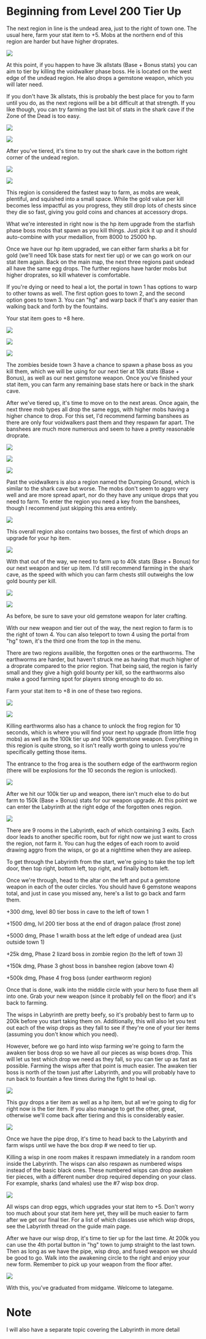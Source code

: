 # Beginning from Level 200 Tier Up

The next region in line is the undead area, just to the right of town one. The usual here, farm your stat item to +5. Mobs at the northern end of this region are harder but have higher droprates.

![](https://image.ibb.co/fUL4ke/Undead_Egg.png)

At this point, if you happen to have 3k allstats (Base + Bonus stats) you can aim to tier by killing the voidwalker phase boss. He is located on the west edge of the undead region. He also drops a gemstone weapon, which you will later need.

If you don't have 3k allstats, this is probably the best place for you to farm until you do, as the next regions will be a bit difficult at that strength. If you like though, you can try farming the last bit of stats in the shark cave if the Zone of the Dead is too easy.

![](https://image.ibb.co/ga1VQe/Phase1.png)

![](https://image.ibb.co/hUj8Tz/Weapons.png)

After you've tiered, it's time to try out the shark cave in the bottom right corner of the undead region.

![](https://image.ibb.co/jNeQrK/Shark_Graveyard_Outside.png)

![](https://image.ibb.co/cNWGyz/Shark_Graveyard_Inside.png)

This region is considered the fastest way to farm, as mobs are weak, plentiful, and squished into a small space. While the gold value per kill becomes less impactful as you progress, they still drop lots of chests since they die so fast, giving you gold coins and chances at accessory drops.

What we're interested in right now is the hp item upgrade from the starfish phase boss mobs that spawn as you kill things. Just pick it up and it should auto-combine with your medallion, from 8000 to 25000 hp.

Once we have our hp item upgraded, we can either farm sharks a bit for gold (we'll need 10k base stats for next tier up) or we can go work on our stat item again. Back on the main map, the next three regions past undead all have the same egg drops. The further regions have harder mobs but higher droprates, so kill whatever is comfortable.

If you're dying or need to heal a lot, the portal in town 1 has options to warp to other towns as well. The first option goes to town 2, and the second option goes to town 3. You can "hg" and warp back if that's any easier than walking back and forth by the fountains.

Your stat item goes to +8 here.

![](https://image.ibb.co/fTE6yz/Town_2.png)

![](https://preview.ibb.co/juFDdz/Atlantis_Ruins.png)

![](https://image.ibb.co/g3RMWK/Zombies_Phase_Boss.png)

The zombies beside town 3 have a chance to spawn a phase boss as you kill them, which we will be using for our next tier at 10k stats (Base + Bonus), as well as our next gemstone weapon. Once you've finished your stat item, you can farm any remaining base stats here or back in the shark cave.

After we've tiered up, it's time to move on to the next areas. Once again, the next three mob types all drop the same eggs, with higher mobs having a higher chance to drop. For this set, I'd recommend farming banshees as there are only four voidwalkers past them and they respawn far apart. The banshees are much more numerous and seem to have a pretty reasonable droprate.

![](https://preview.ibb.co/mQshQe/Hydras.png)

![](https://image.ibb.co/ff02Qe/Banshees.png)

![](https://image.ibb.co/gk7SrK/Voidwalkers.png)

Past the voidwalkers is also a region named the Dumping Ground, which is similar to the shark cave but worse. The mobs don't seem to aggro very well and are more spread apart, nor do they have any unique drops that you need to farm. To enter the region you need a key from the banshees, though I recommend just skipping this area entirely.

![](https://image.ibb.co/mmp7rK/Dumping_Ground.png)

This overall region also contains two bosses, the first of which drops an upgrade for your hp item.

![](https://image.ibb.co/iuuJyz/HP_Item_Boss.png)

With that out of the way, we need to farm up to 40k stats (Base + Bonus) for our next weapon and tier up item. I'd still recommend farming in the shark cave, as the speed with which you can farm chests still outweighs the low gold bounty per kill.

![](https://image.ibb.co/c4ShQe/40k_Tier_Boss.png)

![](https://image.ibb.co/hUj8Tz/Weapons.png)

As before, be sure to save your old gemstone weapon for later crafting.

With our new weapon and tier out of the way, the next region to farm is to the right of town 4. You can also teleport to town 4 using the portal from "hg" town, it's the third one from the top in the menu.

There are two regions availible, the forgotten ones or the earthworms. The earthworms are harder, but haven't struck me as having that much higher of a droprate compared to the prior region. That being said, the region is fairly small and they give a high gold bounty per kill, so the earthworms also make a good farming spot for players strong enough to do so.

Farm your stat item to +8 in one of these two regions.

![](https://image.ibb.co/hnBuke/Sea_Anemone_Area.png)

![](https://preview.ibb.co/iyX5dz/Earthworms.png)

Killing earthworms also has a chance to unlock the frog region for 10 seconds, which is where you will find your next hp upgrade (from little frog mobs) as well as the 100k tier up and 100k gemstone weapon. Everything in this region is quite strong, so it isn't really worth going to unless you're specifically getting those items.

The entrance to the frog area is the southern edge of the earthworm region (there will be explosions for the 10 seconds the region is unlocked).

![](https://preview.ibb.co/kfOBJz/Frogs.png)

After we hit our 100k tier up and weapon, there isn't much else to do but farm to 150k (Base + Bonus) stats for our weapon upgrade. At this point we can enter the Labyrinth at the right edge of the forgotten ones region. 

![](https://preview.ibb.co/iWYiWK/Labyrinth.png)

There are 9 rooms in the Labyrinth, each of which containing 3 exits. Each door leads to another specific room, but for right now we just want to cross the region, not farm it. You can hug the edges of each room to avoid drawing aggro from the wisps, or go at a nighttime when they are asleep.

To get through the Labyrinth from the start, we're going to take the top left door, then top right, bottom left, top right, and finally bottom left.

Once we're through, head to the altar on the left and put a gemstone weapon in each of the outer circles. You should have 6 gemstone weapons total, and just in case you missed any, here's a list to go back and farm them.

+300 dmg, level 80 tier boss in cave to the left of town 1

+1500 dmg, lvl 200 tier boss at the end of dragon palace (frost zone)

+5000 dmg, Phase 1 wraith boss at the left edge of undead area (just outside town 1)

+25k dmg, Phase 2 lizard boss in zombie region (to the left of town 3)

+150k dmg, Phase 3 ghost boss in banshee region (above town 4)

+500k dmg, Phase 4 frog boss (under earthworm region)

Once that is done, walk into the middle circle with your hero to fuse them all into one. Grab your new weapon (since it probably fell on the floor) and it's back to farming.

The wisps in Labyrinth are pretty beefy, so it's probably best to farm up to 200k before you start taking them on. Additionally, this will also let you test out each of the wisp drops as they fall to see if they're one of your tier items (assuming you don't know which you need).

However, before we go hard into wisp farming we're going to farm the awaken tier boss drop so we have all our pieces as wisp boxes drop. This will let us test which drop we need as they fall, so you can tier up as fast as possible. Farming the wisps after that point is much easier. The awaken tier boss is north of the town just after Labyrinth, and you will probably have to run back to fountain a few times during the fight to heal up.

![](https://image.ibb.co/jMGH8z/Awaken_Tier_Boss.png)

This guy drops a tier item as well as a hp item, but all we're going to dig for right now is the tier item. If you also manage to get the other, great, otherwise we'll come back after tiering and this is considerably easier.

![](https://image.ibb.co/mFhqTz/Awaken_Tier_Item.png)

Once we have the pipe drop, it's time to head back to the Labyrinth and farm wisps until we have the box drop # we need to tier up.

Killing a wisp in one room makes it respawn immediately in a random room inside the Labyrinth. The wisps can also respawn as numbered wisps instead of the basic black ones. These numbered wisps can drop awaken tier pieces, with a different number drop required depending on your class. For example, sharks (and whales) use the #7 wisp box drop. 

![](https://preview.ibb.co/jCr61K/Wisp_Drops.png)

All wisps can drop eggs, which upgrades your stat item to +5. Don't worry too much about your stat item here yet, they will be much easier to farm after we get our final tier. For a list of which classes use which wisp drops, see the Labyrinth thread on the guide main page.

After we have our wisp drop, it's time to tier up for the last time. At 200k you can use the 4th portal button in "hg" town to jump straight to the last town. Then as long as we have the pipe, wisp drop, and fused weapon we should be good to go. Walk into the awakening circle to the right and enjoy your new form. Remember to pick up your weapon from the floor after.

![](https://preview.ibb.co/g5pFve/Awaken_Spot.png)

With this, you've graduated from midgame. Welcome to lategame.

# Note
I will also have a separate topic covering the Labyrinth in more detail


